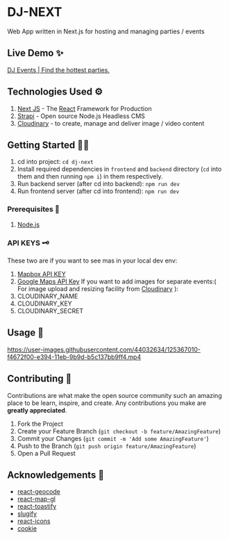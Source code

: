 


# DJ-NEXT
Web App written in Next.js for hosting and managing parties / events

## Live Demo ✨
[DJ Events | Find the hottest parties.](https://djnextfrontendsj.vercel.app/)

## Technologies Used ⚙
1. [Next JS](https://nextjs.org/) - The [React](https://reactjs.org/)  Framework for  Production
2. [Strapi](https://strapi.io/) - Open source Node.js Headless CMS
3. [Cloudinary](https://cloudinary.com/) - to create, manage and deliver image / video content

<!-- GETTING STARTED -->
## Getting Started 👩‍💻

1. cd into project: `cd dj-next`
2. Install required dependencies in `frontend` and `backend` directory (`cd` into them and then running `npm i`) in them respectively.
3. Run backend server (after cd into backend): `npm run dev`
4. Run frontend server (after cd into frontend): `npm run dev` 

### Prerequisites 🧵

1. [Node.js](https://nodejs.dev/)

### API KEYS 🗝
These two are if you want to see mas in your local dev env:
1. [Mapbox API KEY](https://www.mapbox.com/)
2. [Google Maps API Key](https://developers.google.com/maps/documentation/javascript/get-api-key)
If you want to add images for separate events:( For image upload and resizing facility from [Cloudinary](https://cloudinary.com/) ):
3. CLOUDINARY_NAME
4. CLOUDINARY_KEY
5. CLOUDINARY_SECRET



<!-- USAGE EXAMPLES -->
## Usage 📝


https://user-images.githubusercontent.com/44032634/125367010-f4672f00-e394-11eb-9b9d-b5c137bb9ff4.mp4




<!-- CONTRIBUTING -->
## Contributing 👋

Contributions are what make the open source community such an amazing place to be learn, inspire, and create. Any contributions you make are **greatly appreciated**.

1. Fork the Project
2. Create your Feature Branch (`git checkout -b feature/AmazingFeature`)
3. Commit your Changes (`git commit -m 'Add some AmazingFeature'`)
4. Push to the Branch (`git push origin feature/AmazingFeature`)
5. Open a Pull Request


<!-- ACKNOWLEDGEMENTS -->
## Acknowledgements 🙏
* [react-geocode](https://github.com/shukerullah/react-geocode#readme)
*  [react-map-gl](https://github.com/visgl/react-map-gl#readme) 
* [react-toastify](https://github.com/fkhadra/react-toastify#readme)
* [slugify](https://github.com/simov/slugify#slugify)
* [react-icons](https://github.com/react-icons/react-icons#readme)
* [cookie](https://github.com/jshttp/cookie#cookie)


